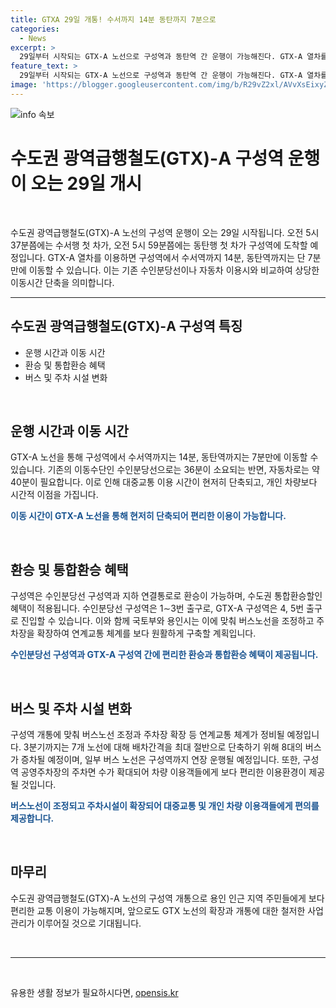 ```yaml
---
title: GTXA 29일 개통! 수서까지 14분 동탄까지 7분으로
categories:
  - News
excerpt: >
  29일부터 시작되는 GTX-A 노선으로 구성역과 동탄역 간 운행이 가능해진다. GTX-A 열차를 이용하면 구성역에서 수서역까지 14분, 동탄역까지는 7분만에 이동 가능하며, 수도권 통합환승할인도 제공된다. 또한, 구성역에 339면의 주차장이 마련되어 차량 이용객들에게 편의를 제공할 예정이다. 용인 인근 지역 주민들은 GTX를 보다 편리하게 이용할 수 있게 되며, 향후 운정∼서울역 구간도 철저한 사업관리를 통해 운행될 예정이다.
feature_text: >
  29일부터 시작되는 GTX-A 노선으로 구성역과 동탄역 간 운행이 가능해진다. GTX-A 열차를 이용하면 구성역에서 수서역까지 14분, 동탄역까지는 7분만에 이동 가능하며, 수도권 통합환승할인도 제공된다. 또한, 구성역에 339면의 주차장이 마련되어 차량 이용객들에게 편의를 제공할 예정이다. 용인 인근 지역 주민들은 GTX를 보다 편리하게 이용할 수 있게 되며, 향후 운정∼서울역 구간도 철저한 사업관리를 통해 운행될 예정이다.
image: 'https://blogger.googleusercontent.com/img/b/R29vZ2xl/AVvXsEixyZcFfHzMRdzZMjFBmAUKJYCLCGyLL1o632UiGVXcaFdKo_bkvkuCioo0uUKlGfBVcT3P84aROyZIXSBEx3Aw5nCQ3pTgDom1WDC4m8eifvWiAmWEEVb4x6G_l8C0QH225ldMjyaFvpxGEBGNO37VmDTDMHGhJPq73UglMfDca1-0aw/s1600/blogspot.png'
---
```


<p><img src="https://blogger.googleusercontent.com/img/b/R29vZ2xl/AVvXsEixyZcFfHzMRdzZMjFBmAUKJYCLCGyLL1o632UiGVXcaFdKo_bkvkuCioo0uUKlGfBVcT3P84aROyZIXSBEx3Aw5nCQ3pTgDom1WDC4m8eifvWiAmWEEVb4x6G_l8C0QH225ldMjyaFvpxGEBGNO37VmDTDMHGhJPq73UglMfDca1-0aw/s1600/blogspot.png" alt="info 속보" /></p>

<h1>수도권 광역급행철도(GTX)-A 구성역 운행이 오는 29일 개시</h1>

<p data-ke-size="size16">&nbsp;</p>

<p data-ke-size="size16">수도권 광역급행철도(GTX)-A 노선의 구성역 운행이 오는 29일 시작됩니다. 오전 5시 37분쯤에는 수서행 첫 차가, 오전 5시 59분쯤에는 동탄행 첫 차가 구성역에 도착할 예정입니다. GTX-A 열차를 이용하면 구성역에서 수서역까지 14분, 동탄역까지는 단 7분 만에 이동할 수 있습니다. 이는 기존 수인분당선이나 자동차 이용시와 비교하여 상당한 이동시간 단축을 의미합니다.</p>

<hr>

<h2 data-ke-size="size26">수도권 광역급행철도(GTX)-A 구성역 특징</h2>

<ul>
<li>운행 시간과 이동 시간</li>
<li>환승 및 통합환승 혜택</li>
<li>버스 및 주차 시설 변화</li>
</ul>

<p data-ke-size="size16">&nbsp;</p>

<h2>운행 시간과 이동 시간</h2>

<p data-ke-size="size16">GTX-A 노선을 통해 구성역에서 수서역까지는 14분, 동탄역까지는 7분만에 이동할 수 있습니다. 기존의 이동수단인 수인분당선으로는 36분이 소요되는 반면, 자동차로는 약 40분이 필요합니다. 이로 인해 대중교통 이용 시간이 현저히 단축되고, 개인 차량보다 시간적 이점을 가집니다.</p>

<p><b><span style="color: #1a5490;">이동 시간이 GTX-A 노선을 통해 현저히 단축되어 편리한 이용이 가능합니다.</span></b></p>

<p data-ke-size="size16">&nbsp;</p>

<h2>환승 및 통합환승 혜택</h2>

<p data-ke-size="size16">구성역은 수인분당선 구성역과 지하 연결통로로 환승이 가능하며, 수도권 통합환승할인 혜택이 적용됩니다. 수인분당선 구성역은 1∼3번 출구로, GTX-A 구성역은 4, 5번 출구로 진입할 수 있습니다. 이와 함께 국토부와 용인시는 이에 맞춰 버스노선을 조정하고 주차장을 확장하여 연계교통 체계를 보다 원활하게 구축할 계획입니다.</p>

<p><b><span style="color: #1a5490;">수인분당선 구성역과 GTX-A 구성역 간에 편리한 환승과 통합환승 혜택이 제공됩니다.</span></b></p>

<p data-ke-size="size16">&nbsp;</p>

<h2>버스 및 주차 시설 변화</h2>

<p data-ke-size="size16">구성역 개통에 맞춰 버스노선 조정과 주차장 확장 등 연계교통 체계가 정비될 예정입니다. 3분기까지는 7개 노선에 대해 배차간격을 최대 절반으로 단축하기 위해 8대의 버스가 증차될 예정이며, 일부 버스 노선은 구성역까지 연장 운행될 예정입니다. 또한, 구성역 공영주차장의 주차면 수가 확대되어 차량 이용객들에게 보다 편리한 이용환경이 제공될 것입니다.</p>

<p><b><span style="color: #1a5490;">버스노선이 조정되고 주차시설이 확장되어 대중교통 및 개인 차량 이용객들에게 편의를 제공합니다.</span></b></p>

<p data-ke-size="size16">&nbsp;</p>

<h2>마무리</h2>

<p data-ke-size="size16">수도권 광역급행철도(GTX)-A 노선의 구성역 개통으로 용인 인근 지역 주민들에게 보다 편리한 교통 이용이 가능해지며, 앞으로도 GTX 노선의 확장과 개통에 대한 철저한 사업관리가 이루어질 것으로 기대됩니다.</p>

<p data-ke-size="size16">&nbsp;</p>

<hr>

<p data-ke-size="size16">&nbsp;</p>
유용한 생활 정보가 필요하시다면, <a href="https://opensis.kr" rel="dofollow">opensis.kr</a>


